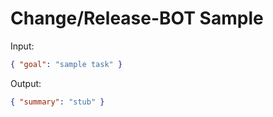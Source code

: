 # Change/Release-BOT Sample

Input:

```json
{ "goal": "sample task" }
```

Output:

```json
{ "summary": "stub" }
```

